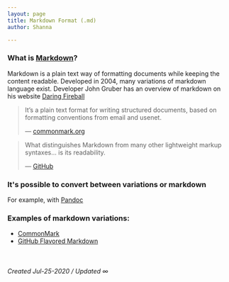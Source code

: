 ```yaml
---
layout: page
title: Markdown Format (.md)
author: Shanna

---
```



### What is [Markdown](../mocs/%F0%9F%9F%A3MARKDOWN)?

Markdown is a plain text way of formatting documents while keeping the content readable. Developed in 2004, many variations of markdown language exist. Developer John Gruber has an overview of markdown on his website [Daring Fireball](https://daringfireball.net/projects/markdown/syntax#overview)

> It’s a plain text format for writing structured documents, based on formatting conventions from email and usenet. 
> 
> — [commonmark.org](https://commonmark.org/)



> What distinguishes Markdown from many other lightweight markup syntaxes... is its readability. 
> 
> — [GitHub](https://github.com)


### It's possible to convert between variations or markdown
For example, with [Pandoc](202008021358-pandoc-program.md)



### Examples of markdown variations:
- [CommonMark](202008011540-commonmark-markdown.md)
- [GitHub Flavored Markdown](202008011612-github-flavored-markdown.md)


<br>


###### Created Jul-25-2020 / Updated ∞


